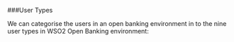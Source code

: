 ###User Types  

We can categorise the users in an open banking environment in to the nine user types in WSO2 Open Banking environment:
